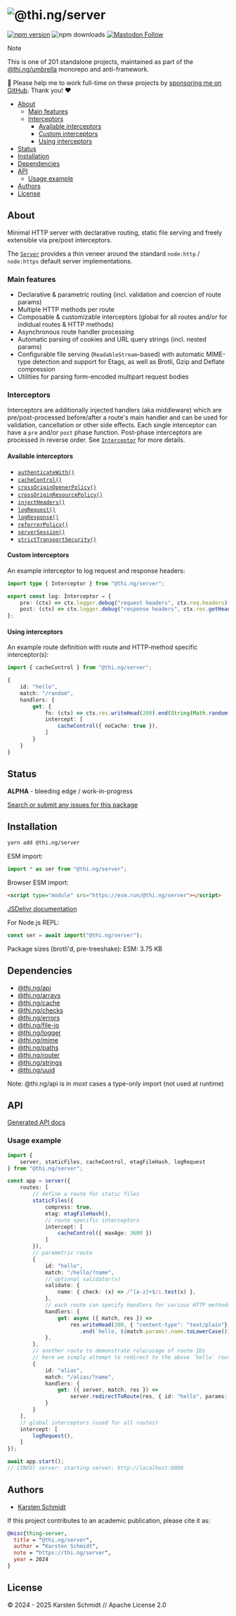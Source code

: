 <!-- This file is generated - DO NOT EDIT! -->
<!-- Please see: https://github.com/thi-ng/umbrella/blob/develop/CONTRIBUTING.md#changes-to-readme-files -->
# ![@thi.ng/server](https://media.thi.ng/umbrella/banners-20230807/thing-server.svg?ab80455e)

[![npm version](https://img.shields.io/npm/v/@thi.ng/server.svg)](https://www.npmjs.com/package/@thi.ng/server)
![npm downloads](https://img.shields.io/npm/dm/@thi.ng/server.svg)
[![Mastodon Follow](https://img.shields.io/mastodon/follow/109331703950160316?domain=https%3A%2F%2Fmastodon.thi.ng&style=social)](https://mastodon.thi.ng/@toxi)

> [!NOTE]
> This is one of 201 standalone projects, maintained as part
> of the [@thi.ng/umbrella](https://github.com/thi-ng/umbrella/) monorepo
> and anti-framework.
>
> 🚀 Please help me to work full-time on these projects by [sponsoring me on
> GitHub](https://github.com/sponsors/postspectacular). Thank you! ❤️

- [About](#about)
  - [Main features](#main-features)
  - [Interceptors](#interceptors)
    - [Available interceptors](#available-interceptors)
    - [Custom interceptors](#custom-interceptors)
    - [Using interceptors](#using-interceptors)
- [Status](#status)
- [Installation](#installation)
- [Dependencies](#dependencies)
- [API](#api)
  - [Usage example](#usage-example)
- [Authors](#authors)
- [License](#license)

## About

Minimal HTTP server with declarative routing, static file serving and freely extensible via pre/post interceptors.

The [`Server`](https://docs.thi.ng/umbrella/server/classes/Server.html) provides
a thin veneer around the standard `node:http` / `node:https` default server
implementations.

### Main features

- Declarative & parametric routing (incl. validation and coercion of route
params)
- Multiple HTTP methods per route
- Composable & customizable interceptors (global for all routes and/or for
  indidual routes & HTTP methods)
- Asynchronous route handler processing
- Automatic parsing of cookies and URL query strings (incl. nested params)
- Configurable file serving (`ReadableStream`-based) with automatic MIME-type
detection and support for Etags, as well as Brotli, Gzip and Deflate compression
- Utilities for parsing form-encoded multipart request bodies

### Interceptors

Interceptors are additionally injected handlers (aka middleware) which are
pre/post-processed before/after a route's main handler and can be used for
validation, cancellation or other side effects. Each single interceptor can have
a `pre` and/or `post` phase function. Post-phase interceptors are processed in
reverse order. See
[`Interceptor`](https://docs.thi.ng/umbrella/server/interfaces/Interceptor.html)
for more details.

#### Available interceptors

- [`authenticateWith()`](https://docs.thi.ng/umbrella/server/functions/authenticateWith.html)
- [`cacheControl()`](https://docs.thi.ng/umbrella/server/functions/cacheControl.html)
- [`crossOriginOpenerPolicy()`](https://docs.thi.ng/umbrella/server/functions/crossOriginOpenerPolicy-1.html)
- [`crossOriginResourcePolicy()`](https://docs.thi.ng/umbrella/server/functions/crossOriginResourcePolicy-1.html)
- [`injectHeaders()`](https://docs.thi.ng/umbrella/server/functions/injectHeaders.html)
- [`logRequest()`](https://docs.thi.ng/umbrella/server/functions/logRequest.html)
- [`logResponse()`](https://docs.thi.ng/umbrella/server/functions/logResponse.html)
- [`referrerPolicy()`](https://docs.thi.ng/umbrella/server/functions/referrerPolicy-1.html)
- [`serverSession()`](https://docs.thi.ng/umbrella/server/functions/serverSession-1.html)
- [`strictTransportSecurity()`](https://docs.thi.ng/umbrella/server/functions/strictTransportSecurity.html)

#### Custom interceptors

An example interceptor to log request and response headers:

```ts
import type { Interceptor } from "@thi.ng/server";

export const log: Interceptor = {
    pre: (ctx) => ctx.logger.debug("request headers", ctx.req.headers),
    post: (ctx) => ctx.logger.debug("response headers", ctx.res.getHeaders()),
};
```

#### Using interceptors

An example route definition with route and HTTP-method specific interceptor(s):

```ts
import { cacheControl } from "@thi.ng/server";

{
    id: "hello",
    match: "/random",
    handlers: {
        get: {
            fn: (ctx) => ctx.res.writeHead(200).end(String(Math.random())),
            intercept: [
                cacheControl({ noCache: true }),
            ]
        }
    }
}
```

## Status

**ALPHA** - bleeding edge / work-in-progress

[Search or submit any issues for this package](https://github.com/thi-ng/umbrella/issues?q=%5Bserver%5D+in%3Atitle)

## Installation

```bash
yarn add @thi.ng/server
```

ESM import:

```ts
import * as ser from "@thi.ng/server";
```

Browser ESM import:

```html
<script type="module" src="https://esm.run/@thi.ng/server"></script>
```

[JSDelivr documentation](https://www.jsdelivr.com/)

For Node.js REPL:

```js
const ser = await import("@thi.ng/server");
```

Package sizes (brotli'd, pre-treeshake): ESM: 3.75 KB

## Dependencies

- [@thi.ng/api](https://github.com/thi-ng/umbrella/tree/develop/packages/api)
- [@thi.ng/arrays](https://github.com/thi-ng/umbrella/tree/develop/packages/arrays)
- [@thi.ng/cache](https://github.com/thi-ng/umbrella/tree/develop/packages/cache)
- [@thi.ng/checks](https://github.com/thi-ng/umbrella/tree/develop/packages/checks)
- [@thi.ng/errors](https://github.com/thi-ng/umbrella/tree/develop/packages/errors)
- [@thi.ng/file-io](https://github.com/thi-ng/umbrella/tree/develop/packages/file-io)
- [@thi.ng/logger](https://github.com/thi-ng/umbrella/tree/develop/packages/logger)
- [@thi.ng/mime](https://github.com/thi-ng/umbrella/tree/develop/packages/mime)
- [@thi.ng/paths](https://github.com/thi-ng/umbrella/tree/develop/packages/paths)
- [@thi.ng/router](https://github.com/thi-ng/umbrella/tree/develop/packages/router)
- [@thi.ng/strings](https://github.com/thi-ng/umbrella/tree/develop/packages/strings)
- [@thi.ng/uuid](https://github.com/thi-ng/umbrella/tree/develop/packages/uuid)

Note: @thi.ng/api is in _most_ cases a type-only import (not used at runtime)

## API

[Generated API docs](https://docs.thi.ng/umbrella/server/)

### Usage example

```ts tangle:export/readme-hello.ts
import {
    server, staticFiles, cacheControl, etagFileHash, logRequest
} from "@thi.ng/server";

const app = server({
    routes: [
        // define a route for static files
        staticFiles({
            compress: true,
            etag: etagFileHash(),
            // route specific interceptors
            intercept: [
                cacheControl({ maxAge: 3600 })
            ]
        }),
        // parametric route
        {
            id: "hello",
            match: "/hello/?name",
            // optional validator(s)
            validate: {
                name: { check: (x) => /^[a-z]+$/i.test(x) },
            },
            // each route can specify handlers for various HTTP methods
            handlers: {
                get: async ({ match, res }) =>
                    res.writeHead(200, { "content-type": "text/plain"})
                       .end(`hello, ${match.params!.name.toLowerCase()}!`)
            },
        },
        // another route to demonstrate role/usage of route IDs
        // here we simply attempt to redirect to the above `hello` route
        {
            id: "alias",
            match: "/alias/?name",
            handlers: {
                get: ({ server, match, res }) =>
                    server.redirectToRoute(res, { id: "hello", params: match.params })
            }
        }
    ],
    // global interceptors (used for all routes)
    intercept: [
        logRequest(),
    ]
});

await app.start();
// [INFO] server: starting server: http://localhost:8080
```

## Authors

- [Karsten Schmidt](https://thi.ng)

If this project contributes to an academic publication, please cite it as:

```bibtex
@misc{thing-server,
  title = "@thi.ng/server",
  author = "Karsten Schmidt",
  note = "https://thi.ng/server",
  year = 2024
}
```

## License

&copy; 2024 - 2025 Karsten Schmidt // Apache License 2.0
